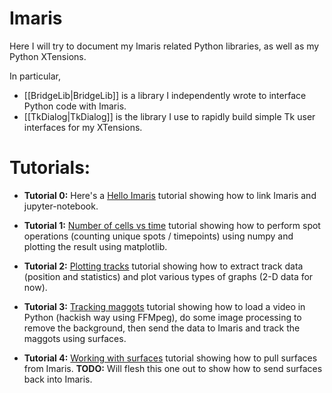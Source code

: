 # Imaris

Here I will try to document my Imaris related Python libraries, as well as my Python XTensions.

In particular,
* [[BridgeLib|BridgeLib]] is a library I independently wrote to interface Python code with Imaris.
* [[TkDialog|TkDialog]] is the library I use to rapidly build simple Tk user interfaces for my XTensions.

# Tutorials:
* **Tutorial 0:** Here's a [Hello Imaris](https://github.com/zindy/Imaris/blob/master/tutorials/hello_imaris.ipynb) tutorial showing how to link Imaris and jupyter-notebook.

* **Tutorial 1:** [Number of cells vs time](https://github.com/zindy/Imaris/blob/master/tutorials/ncells_vs_time.ipynb) tutorial showing how to perform spot operations (counting unique spots / timepoints) using numpy and plotting the result using matplotlib.

* **Tutorial 2:** [Plotting tracks](https://github.com/zindy/Imaris/blob/master/tutorials/plotting_tracks.ipynb) tutorial showing how to extract track data (position and statistics) and plot various types of graphs (2-D data for now).

* **Tutorial 3:** [Tracking maggots](https://github.com/zindy/Imaris/blob/master/tutorials/tracking_maggots.ipynb) tutorial showing how to load a video in Python (hackish way using FFMpeg), do some image processing to remove the background, then send the data to Imaris and track the maggots using surfaces.

* **Tutorial 4:** [Working with surfaces](https://github.com/zindy/Imaris/blob/master/tutorials/pull_surfaces.ipynb) tutorial showing how to pull surfaces from Imaris. **TODO:** Will flesh this one out to show how to send surfaces back into Imaris.
